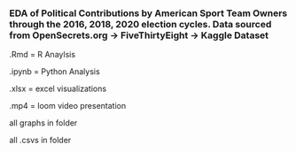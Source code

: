### EDA of Political Contributions by American Sport Team Owners through the 2016, 2018, 2020 election cycles. Data sourced from OpenSecrets.org -> FiveThirtyEight -> Kaggle Dataset

.Rmd = R Anaylsis

.ipynb = Python Analysis

.xlsx = excel visualizations

.mp4 = loom video presentation

all graphs in folder

all .csvs in folder 
